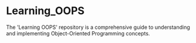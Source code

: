 # Learning_OOPS
The 'Learning OOPS' repository is a comprehensive guide to understanding and implementing Object-Oriented Programming concepts. 

